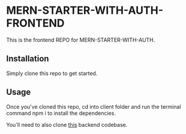 # MERN-STARTER-WITH-AUTH-FRONTEND

This is the frontend REPO for MERN-STARTER-WITH-AUTH.  

## Installation

Simply clone this repo to get started.

## Usage

Once you've cloned this repo, cd into client folder and run the terminal command npm i to install the dependencies.

You'll need to also clone [this](https://github.com/mbocon/MERN-STARTER-WITH-AUTH-API.git) backend codebase. 